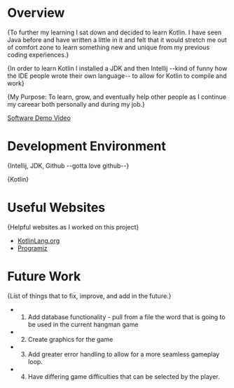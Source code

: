 # Overview

{To further my learning I sat down and decided to learn Kotlin. I have seen Java before and have written a little in it and felt that it would stretch me out of comfort zone to learn something new and unique from my previous coding experiences.}

{In order to learn Kotlin I installed a JDK and then Intellij --kind of funny how the IDE people wrote their own language-- to allow for Kotlin to compile and work}

{My Purpose: To learn, grow, and eventually help other people as I continue my careear both personally and during my job.}



[Software Demo Video](http://youtube.link.goes.here)

# Development Environment

{Intellij, JDK, Github --gotta love github--}

{Kotlin}

# Useful Websites

{Helpful websites as I worked on this project}
* [KotlinLang.org](https://kotlinlang.org/docs/collection-write.html)
* [Programiz](https://www.programiz.com/kotlin-programming/input-output)

# Future Work

{List of things that to fix, improve, and add in the future.}
* 1. Add database functionality - pull from a file the word that is going to be used in the current hangman game
* 2. Create graphics for the game
* 3. Add greater error handling to allow for a more seamless gameplay loop.
* 4. Have differing game difficulties that can be selected by the player.
